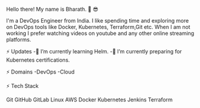 Hello there! My name is Bharath. 👋 😎

I'm a DevOps Engineer from India. I like spending time and exploring more on DevOps tools like Docker, Kubernetes, Terraform,Git etc. When I am not working I prefer watching videos on youtube and any other online streaming platforms.

⚡ Updates
-🔭 I’m currently learning Helm.
-🌱 I’m currently preparing for Kubernetes certifications.

⚡ Domains
-DevOps
-Cloud
   
⚡ Tech Stack

Git GitHub GitLab Linux AWS Docker Kubernetes Jenkins Terraform 
